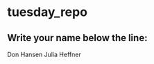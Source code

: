 # tuesday_repo

Write your name below the line:
--------------------------------------------------------

Don Hansen
Julia Heffner